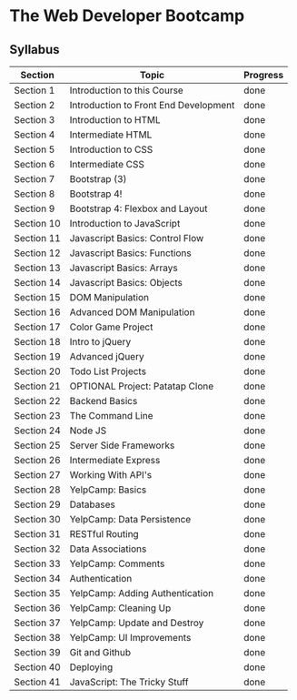 # The Web Developer Bootcamp

## Syllabus

| Section    | Topic                                 | Progress |
| ---------- | ------------------------------------- | -------- |
| Section 1  | Introduction to this Course           | done     |
| Section 2  | Introduction to Front End Development | done     |
| Section 3  | Introduction to HTML                  | done     |
| Section 4  | Intermediate HTML                     | done     |
| Section 5  | Introduction to CSS                   | done     |
| Section 6  | Intermediate CSS                      | done     |
| Section 7  | Bootstrap (3)                         | done     |
| Section 8  | Bootstrap 4!                          | done     |
| Section 9  | Bootstrap 4: Flexbox and Layout       | done     |
| Section 10 | Introduction to JavaScript            | done     |
| Section 11 | Javascript Basics: Control Flow       | done     |
| Section 12 | Javascript Basics: Functions          | done     |
| Section 13 | Javascript Basics: Arrays             | done     |
| Section 14 | Javascript Basics: Objects            | done     |
| Section 15 | DOM Manipulation                      | done     |
| Section 16 | Advanced DOM Manipulation             | done     |
| Section 17 | Color Game Project                    | done     |
| Section 18 | Intro to jQuery                       | done     |
| Section 19 | Advanced jQuery                       | done     |
| Section 20 | Todo List Projects                    | done     |
| Section 21 | OPTIONAL Project: Patatap Clone       | done     |
| Section 22 | Backend Basics                        | done     |
| Section 23 | The Command Line                      | done     |
| Section 24 | Node JS                               | done     |
| Section 25 | Server Side Frameworks                | done     |
| Section 26 | Intermediate Express                  | done     |
| Section 27 | Working With API's                    | done     |
| Section 28 | YelpCamp: Basics                      | done     |
| Section 29 | Databases                             | done     |
| Section 30 | YelpCamp: Data Persistence            | done     |
| Section 31 | RESTful Routing                       | done     |
| Section 32 | Data Associations                     | done     |
| Section 33 | YelpCamp: Comments                    | done     |
| Section 34 | Authentication                        | done     |
| Section 35 | YelpCamp: Adding Authentication       | done     |
| Section 36 | YelpCamp: Cleaning Up                 | done     |
| Section 37 | YelpCamp: Update and Destroy          | done     |
| Section 38 | YelpCamp: UI Improvements             | done     |
| Section 39 | Git and Github                        | done     |
| Section 40 | Deploying                             | done     |
| Section 41 | JavaScript: The Tricky Stuff          | done     |
